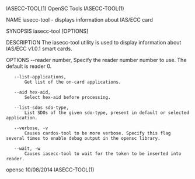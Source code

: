IASECC-TOOL(1)                                                                                   OpenSC Tools                                                                                  IASECC-TOOL(1)



NAME
       iasecc-tool - displays information about IAS/ECC card

SYNOPSIS
       iasecc-tool [OPTIONS]

DESCRIPTION
       The iasecc-tool utility is used to display information about IAS/ECC v1.0.1 smart cards.

OPTIONS
       --reader number,
           Specify the reader number number to use. The default is reader 0.

       --list-applications,
           Get list of the on-card applications.

       --aid hex-aid,
           Select hex-aid before processing.

       --list-sdos sdo-type,
           List SDOs of the given sdo-type, present in default or selected application.

       --verbose, -v
           Causes cardos-tool to be more verbose. Specify this flag several times to enable debug output in the opensc library.

       --wait, -w
           Causes iasecc-tool to wait for the token to be inserted into reader.



opensc                                                                                            10/08/2014                                                                                   IASECC-TOOL(1)

